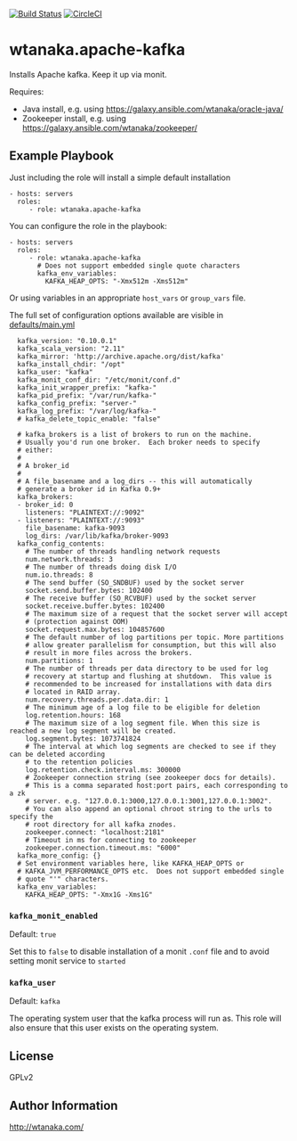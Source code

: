 [![Build Status](https://travis-ci.org/wtanaka/ansible-role-apache-kafka.svg?branch=master)](https://travis-ci.org/wtanaka/ansible-role-apache-kafka)
[![CircleCI](https://circleci.com/gh/wtanaka/ansible-role-apache-kafka.svg?style=svg)](https://circleci.com/gh/wtanaka/ansible-role-apache-kafka)

wtanaka.apache-kafka
====================

Installs Apache kafka.  Keep it up via monit.

Requires:

* Java install, e.g. using https://galaxy.ansible.com/wtanaka/oracle-java/
* Zookeeper install, e.g. using https://galaxy.ansible.com/wtanaka/zookeeper/

Example Playbook
----------------

Just including the role will install a simple default installation

    - hosts: servers
      roles:
         - role: wtanaka.apache-kafka

You can configure the role in the playbook:

    - hosts: servers
      roles:
         - role: wtanaka.apache-kafka
           # Does not support embedded single quote characters
           kafka_env_variables:
             KAFKA_HEAP_OPTS: "-Xmx512m -Xms512m"

Or using variables in an appropriate `host_vars` or `group_vars` file.

The full set of configuration options available are visible in
[defaults/main.yml](defaults/main.yml)

      kafka_version: "0.10.0.1"
      kafka_scala_version: "2.11"
      kafka_mirror: 'http://archive.apache.org/dist/kafka'
      kafka_install_chdir: "/opt"
      kafka_user: "kafka"
      kafka_monit_conf_dir: "/etc/monit/conf.d"
      kafka_init_wrapper_prefix: "kafka-"
      kafka_pid_prefix: "/var/run/kafka-"
      kafka_config_prefix: "server-"
      kafka_log_prefix: "/var/log/kafka-"
      # kafka_delete_topic_enable: "false"

      # kafka_brokers is a list of brokers to run on the machine.
      # Usually you'd run one broker.  Each broker needs to specify
      # either:
      #
      # A broker_id
      #
      # A file_basename and a log_dirs -- this will automatically
      # generate a broker id in Kafka 0.9+
      kafka_brokers:
      - broker_id: 0
        listeners: "PLAINTEXT://:9092"
      - listeners: "PLAINTEXT://:9093"
        file_basename: kafka-9093
        log_dirs: /var/lib/kafka/broker-9093
      kafka_config_contents:
        # The number of threads handling network requests
        num.network.threads: 3
        # The number of threads doing disk I/O
        num.io.threads: 8
        # The send buffer (SO_SNDBUF) used by the socket server
        socket.send.buffer.bytes: 102400
        # The receive buffer (SO_RCVBUF) used by the socket server
        socket.receive.buffer.bytes: 102400
        # The maximum size of a request that the socket server will accept
        # (protection against OOM)
        socket.request.max.bytes: 104857600
        # The default number of log partitions per topic. More partitions
        # allow greater parallelism for consumption, but this will also
        # result in more files across the brokers.
        num.partitions: 1
        # The number of threads per data directory to be used for log
        # recovery at startup and flushing at shutdown.  This value is
        # recommended to be increased for installations with data dirs
        # located in RAID array.
        num.recovery.threads.per.data.dir: 1
        # The minimum age of a log file to be eligible for deletion
        log.retention.hours: 168
        # The maximum size of a log segment file. When this size is reached a new log segment will be created.
        log.segment.bytes: 1073741824
        # The interval at which log segments are checked to see if they can be deleted according
        # to the retention policies
        log.retention.check.interval.ms: 300000
        # Zookeeper connection string (see zookeeper docs for details).
        # This is a comma separated host:port pairs, each corresponding to a zk
        # server. e.g. "127.0.0.1:3000,127.0.0.1:3001,127.0.0.1:3002".
        # You can also append an optional chroot string to the urls to specify the
        # root directory for all kafka znodes.
        zookeeper.connect: "localhost:2181"
        # Timeout in ms for connecting to zookeeper
        zookeeper.connection.timeout.ms: "6000"
      kafka_more_config: {}
      # Set environment variables here, like KAFKA_HEAP_OPTS or
      # KAFKA_JVM_PERFORMANCE_OPTS etc.  Does not support embedded single
      # quote "'" characters.
      kafka_env_variables:
        KAFKA_HEAP_OPTS: "-Xmx1G -Xms1G"

### `kafka_monit_enabled`

Default: `true`

Set this to `false` to disable installation of a monit `.conf` file and to avoid setting monit service to `started`

### `kafka_user`

Default: `kafka`

The operating system user that the kafka process will run as.  This role will also ensure that this user exists on the operating system.

License
-------

GPLv2

Author Information
------------------

http://wtanaka.com/
